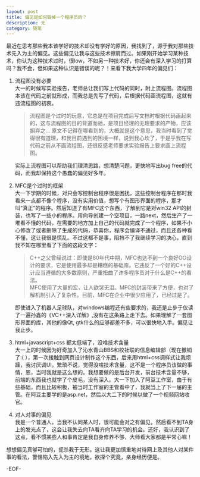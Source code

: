 ```yaml
---
layout: post
title: 偏见是如何毁掉一个程序员的？
description: 无
category: 随笔
---
```


最近在思考那些我本该学好的技术却没有学好的原因，我找到了，源于我对那些技术先入为主的偏见。这些偏见让我与这些技术擦肩而过。如果刚开始学习某种技术，你认为这种技术过时，很low，不如另一种技术好，你还会有深入学习的打算吗？我不会，但如果这种认识是错误的呢？！来看下我大学四年的偏见们：

1. 流程图没有必要  
    大一的时候写实验报告，老师总让我们写上代码的同时，附上流程图。流程图本该在代码之前就形成，而我总是先写了代码，后根据代码画流程图，这就有违流程图的初衷。

    > 流程图是个过时的玩意，它总是在项目完成后写文档时根据代码画起来的，这与流程图的目的背道而驰，是项目经理的无理要求的产物，应该摒弃之...
    原文不记得在哪看到的，大概就是这个意思，我当时看到了觉得很有道理，和我目前遇到的困境一样，说到我心坎了，于是乎我在写代码之前从不画流程图，还很反感老师要求实验报告上要求画上流程图。  

    实际上流程图可以帮助我们理清思路，想清楚问题，更快地写出bug free的代码，而我却保持这个愚蠢的偏见好多年。

2. MFC是个过时的框架   
    大一下学期的时候，对只会写控制台程序很是困扰，这些控制台程序在那时我看来一点都不像个程序，没有实用价值，想写个有图形界面的程序，那才叫“真正”的程序。然后知道了有MFC这个东西，了解到它是对win32 API的封装，也写了一些小的程序。用向导创建一个空项目，一路next，然后生产了一堆看不懂的代码，在需要的地方加上自己的代码就完成了一个程序，如果不小心修改了或者删除了生成的代码，恭喜你，程序会编译不通过，而且还各种看不懂，这让我很是慌乱。不过这都不是事，阻挡不了我继续学习的决心，直到我不知在哪里看了下面的这段文字：

    > C++之父曾经说过：即使是80年代中期，MFC也达不到一个良好OO设计的要求，它是使用最多却是糟糕的基础库。它违反了一个好的C++设计应当遵循的大多数原则，严重扭曲了许多程序员对于什么是C++的看法。  
    > MFC使用了大量的宏，让人欲哭无泪。MFC的封装带来了方便，也对了解机制引入了复杂性。目前，MFC在企业中很少应用了，已经过是了。  

    即使进入了机器人足球队，对windows编程还有些要求的，我还是止步于仅读了一遍孙鑫的《VC++深入详解》,没有在这条路上走下去。如果理解了一套图形界面的库，其他的像Qt, gtk什么的应够都差不多，可以很快地入手。偏见让我止步。

3. html+javascript+css 都太低端了，没啥技术含量  
    大一上的时候因为好奇加入了沁水青山BBS和校社联的信息编辑部（现在撤销了:( ），第一次接触到网页设计制作这个东西，后来用html+css调样式让我烦躁，我讨厌调UI，繁琐不说，觉得没啥技术含量，这不是一个程序员该做的事情，恩，当时我就是这么想的。我想要做的是后台开发，前台技术含量不够，前端的东西我也就学了个皮毛，没有深入。大一下加入了阿豆工作室，由于有些基础，而且比较积极，被当时工作室的主管看中了，我就当上了下一届的主管。在阿豆主要学的是asp.net，然后以大二下的时候以做了一个视频网站收官。
 
4. 对人对事的偏见  
    我是一个普通人，当我不认同某人时，很可能会对之有偏见，然后看不到TA身上的发光点了，这会让我失去向TA看齐向TA学习的机会。还好，我认识到了这点，看不惯某些人和事肯定是我自身修养不够，大师看大家都是平常心嘛！

想想偏见真够可怕的，扼杀我于无形。这让我更加慎重地对待网上及其他人对某件事的看法，警惕陷入先入为主的境地，欲探个究竟，亲身经历便是。

-EOF-
